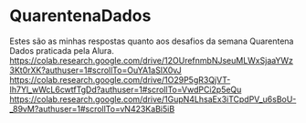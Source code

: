 # QuarentenaDados
Estes são as minhas respostas quanto aos desafios da semana Quarentena Dados praticada pela Alura. 
https://colab.research.google.com/drive/12OUrefnmbNJseuMLWxSjaaYWz3Kt0rXK?authuser=1#scrollTo=OuYA1aSIX0vJ
https://colab.research.google.com/drive/1O29P5gR3QjVT-Ih7Yl_wWcL6cwtfTgDd?authuser=1#scrollTo=VwdPCi2p5eQu
https://colab.research.google.com/drive/1GupN4LhsaEx3iTCpdPV_u6sBoU-_89vM?authuser=1#scrollTo=vN423KaBi5iB
